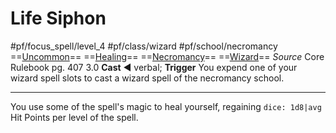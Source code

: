 # Life Siphon
#pf/focus_spell/level_4 #pf/class/wizard #pf/school/necromancy 
==[Uncommon](../../../Traits/Uncommon.md)== ==[Healing](../../../Traits/Healing.md)== ==[Necromancy](../../../Traits/Necromancy.md)== ==[Wizard](../../../Traits/Wizard.md)==
*Source* Core Rulebook pg. 407 3.0
**Cast** ◄ verbal; **Trigger** You expend one of your wizard spell slots to cast a wizard spell of the necromancy school.

---
You use some of the spell's magic to heal yourself, regaining `dice: 1d8|avg` Hit Points per level of the spell.